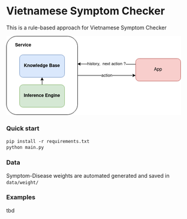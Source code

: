 # Vietnamese Symptom Checker
This is a rule-based approach for Vietnamese Symptom Checker

<img src="asset/overview.png"/>

### Quick start
```
pip install -r requirements.txt
python main.py
```

### Data
Symptom-Disease weights are automated generated and saved in `data/weight/`

### Examples
tbd
